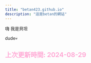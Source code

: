 ```yaml
---
title: "betan423.github.io"
description: "這是betan的網站"
---
```

嗨 我是貝坦

dude💀

<h2 style="color:#FFAAD5;">上次更新時間: 2024-08-29</h2>




